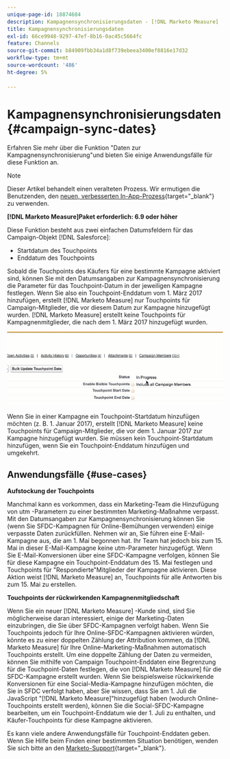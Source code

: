 ```yaml
---
unique-page-id: 18874684
description: Kampagnensynchronisierungsdaten - [!DNL Marketo Measure]
title: Kampagnensynchronisierungsdaten
exl-id: 66ce9948-9297-47ef-8b16-0ac45c5664fc
feature: Channels
source-git-commit: b84909fbb34a1d8f739ebeea3400ef8816e17d32
workflow-type: tm+mt
source-wordcount: '486'
ht-degree: 5%

---
```


# Kampagnensynchronisierungsdaten {#campaign-sync-dates}

Erfahren Sie mehr über die Funktion &quot;Daten zur Kampagnensynchronisierung&quot;und bieten Sie einige Anwendungsfälle für diese Funktion an.

>[!NOTE]
>
>Dieser Artikel behandelt einen veralteten Prozess. Wir ermutigen die Benutzenden, den [neuen, verbesserten In-App-Prozess](/help/channel-tracking-and-setup/offline-channels/custom-campaign-sync.md){target="_blank"} zu verwenden.

**[!DNL Marketo Measure]Paket erforderlich: 6.9 oder höher**

Diese Funktion besteht aus zwei einfachen Datumsfeldern für das Campaign-Objekt [!DNL Salesforce]:

* Startdatum des Touchpoints
* Enddatum des Touchpoints

Sobald die Touchpoints des Käufers für eine bestimmte Kampagne aktiviert sind, können Sie mit den Datumsangaben zur Kampagnensynchronisierung die Parameter für das Touchpoint-Datum in der jeweiligen Kampagne festlegen. Wenn Sie also ein Touchpoint-Enddatum vom 1. März 2017 hinzufügen, erstellt [!DNL Marketo Measure] nur Touchpoints für Campaign-Mitglieder, die vor diesem Datum zur Kampagne hinzugefügt wurden. [!DNL Marketo Measure] erstellt keine Touchpoints für Kampagnenmitglieder, die nach dem 1. März 2017 hinzugefügt wurden.

![](assets/1.gif)

Wenn Sie in einer Kampagne ein Touchpoint-Startdatum hinzufügen möchten (z. B. 1. Januar 2017), erstellt [!DNL Marketo Measure] keine Touchpoints für Campaign-Mitglieder, die vor dem 1. Januar 2017 zur Kampagne hinzugefügt wurden. Sie müssen kein Touchpoint-Startdatum hinzufügen, wenn Sie ein Touchpoint-Enddatum hinzufügen und umgekehrt.

## Anwendungsfälle {#use-cases}

**Aufstockung der Touchpoints**

Manchmal kann es vorkommen, dass ein Marketing-Team die Hinzufügung von utm -Parametern zu einer bestimmten Marketing-Maßnahme verpasst. Mit den Datumsangaben zur Kampagnensynchronisierung können Sie (wenn Sie SFDC-Kampagnen für Online-Bemühungen verwenden) einige verpasste Daten zurückfüllen. Nehmen wir an, Sie führen eine E-Mail-Kampagne aus, die am 1. Mai begonnen hat. Ihr Team hat jedoch bis zum 15. Mai in dieser E-Mail-Kampagne keine utm-Parameter hinzugefügt. Wenn Sie E-Mail-Konversionen über eine SFDC-Kampagne verfolgen, können Sie für diese Kampagne ein Touchpoint-Enddatum des 15. Mai festlegen und Touchpoints für &quot;Respondierte&quot;Mitglieder der Kampagne aktivieren. Diese Aktion weist [!DNL Marketo Measure] an, Touchpoints für alle Antworten bis zum 15. Mai zu erstellen.

**Touchpoints der rückwirkenden Kampagnenmitgliedschaft**

Wenn Sie ein neuer [!DNL Marketo Measure] -Kunde sind, sind Sie möglicherweise daran interessiert, einige der Marketing-Daten einzubringen, die Sie über SFDC-Kampagnen verfolgt haben. Wenn Sie Touchpoints jedoch für Ihre Online-SFDC-Kampagnen aktivieren würden, könnte es zu einer doppelten Zählung der Attribution kommen, da [!DNL Marketo Measure] für Ihre Online-Marketing-Maßnahmen automatisch Touchpoints erstellt. Um eine doppelte Zählung der Daten zu vermeiden, können Sie mithilfe von Campaign Touchpoint-Enddaten eine Begrenzung für die Touchpoint-Daten festlegen, die von [!DNL Marketo Measure] für die SFDC-Kampagne erstellt wurden. Wenn Sie beispielsweise rückwirkende Konversionen für eine Social-Media-Kampagne hinzufügen möchten, die Sie in SFDC verfolgt haben, aber Sie wissen, dass Sie am 1. Juli die JavaScript &quot;[!DNL Marketo Measure]&quot;hinzugefügt haben (wodurch Online-Touchpoints erstellt werden), können Sie die Social-SFDC-Kampagne bearbeiten, um ein Touchpoint-Enddatum wie der 1. Juli zu enthalten, und Käufer-Touchpoints für diese Kampagne aktivieren.

Es kann viele andere Anwendungsfälle für Touchpoint-Enddaten geben. Wenn Sie Hilfe beim Finden einer bestimmten Situation benötigen, wenden Sie sich bitte an den [Marketo-Support](https://nation.marketo.com/t5/support/ct-p/Support){target="_blank"}.
